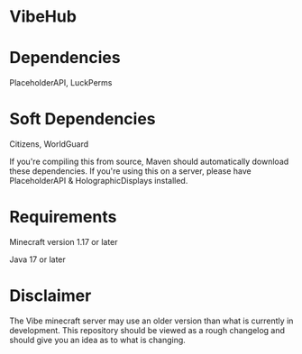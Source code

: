 # VibeHub

# Dependencies

PlaceholderAPI, LuckPerms

# Soft Dependencies

Citizens, WorldGuard

If you're compiling this from source, Maven should automatically download these dependencies. If you're using this on a server, please have PlaceholderAPI & HolographicDisplays installed. 

# Requirements

Minecraft version 1.17 or later

Java 17 or later

# Disclaimer

The Vibe minecraft server may use an older version than what is currently in development. This repository should be viewed as a rough changelog and should give you an idea as to what is changing.
